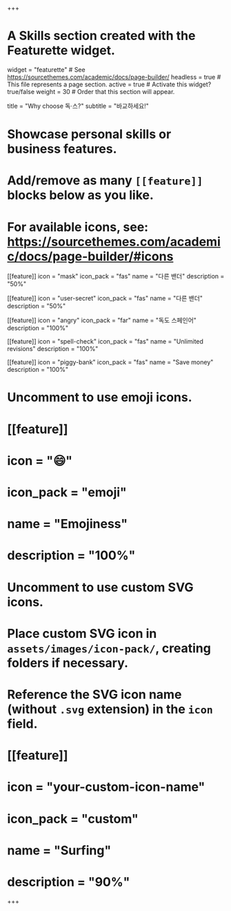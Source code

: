 +++
# A Skills section created with the Featurette widget.
widget = "featurette"  # See https://sourcethemes.com/academic/docs/page-builder/
headless = true  # This file represents a page section.
active = true  # Activate this widget? true/false
weight = 30  # Order that this section will appear.

title = "Why choose 독·스?"
subtitle = "바교하세요!"

# Showcase personal skills or business features.
# 
# Add/remove as many `[[feature]]` blocks below as you like.
# 
# For available icons, see: https://sourcethemes.com/academic/docs/page-builder/#icons

[[feature]]
  icon = "mask"
  icon_pack = "fas"
  name = "다른 밴더"
  description = "50%"
  
[[feature]]
  icon = "user-secret"
  icon_pack = "fas"
  name = "다른 밴더"
  description = "50%"
  
[[feature]]
  icon = "angry"
  icon_pack = "far"
  name = "독도 스페인어"
  description = "100%"  
  
[[feature]]
  icon = "spell-check"
  icon_pack = "fas"
  name = "Unlimited revisions"
  description = "100%"  
  
[[feature]]
  icon = "piggy-bank"
  icon_pack = "fas"
  name = "Save money"
  description = "100%" 

# Uncomment to use emoji icons.
# [[feature]]
#  icon = ":smile:"
#  icon_pack = "emoji"
#  name = "Emojiness"
#  description = "100%"  

# Uncomment to use custom SVG icons.
# Place custom SVG icon in `assets/images/icon-pack/`, creating folders if necessary.
# Reference the SVG icon name (without `.svg` extension) in the `icon` field.
# [[feature]]
#  icon = "your-custom-icon-name"
#  icon_pack = "custom"
#  name = "Surfing"
#  description = "90%"

+++
